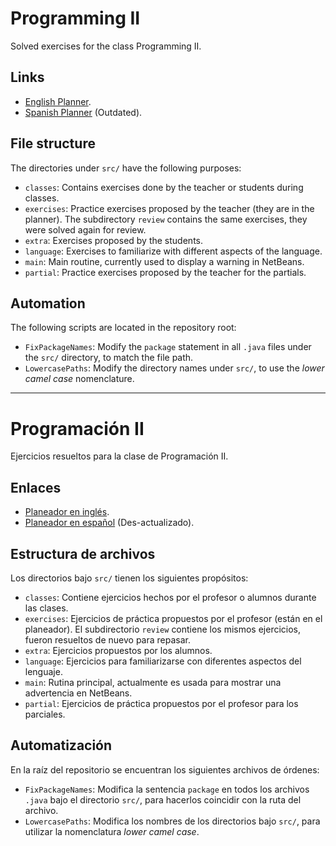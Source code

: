 
# Programming II

Solved exercises for the class Programming II.

## Links

- [English Planner](https://docs.google.com/spreadsheets/d/1qXFiYT6Dqq6whIq-G9dGMLRwa4sE5a3S1qb_ZJIJ_Xc/edit#gid=0).
- [Spanish Planner](https://docs.google.com/spreadsheets/d/1VPYsz411SiMPm03Z_9X83qtcKfL4C7E9iElGhiRomq4/edit#gid=0) (Outdated).

## File structure

The directories under `src/` have the following purposes:

 - `classes`: Contains exercises done by the teacher or students during classes.
 - `exercises`: Practice exercises proposed by the teacher (they are in the planner). The subdirectory `review` contains the same exercises, they were solved again for review.
 - `extra`: Exercises proposed by the students.
 - `language`: Exercises to familiarize with different aspects of the language.
 - `main`: Main routine, currently used to display a warning in NetBeans.
 - `partial`: Practice exercises proposed by the teacher for the partials.

## Automation

The following scripts are located in the repository root:

 - `FixPackageNames`: Modify the `package` statement in all `.java` files under the `src/` directory, to match the file path.
 - `LowercasePaths`: Modify the directory names under `src/`, to use the _lower camel case_ nomenclature.

---

# Programación II

Ejercicios resueltos para la clase de Programación II.

## Enlaces

- [Planeador en inglés](https://docs.google.com/spreadsheets/d/1qXFiYT6Dqq6whIq-G9dGMLRwa4sE5a3S1qb_ZJIJ_Xc/edit#gid=0).
- [Planeador en español](https://docs.google.com/spreadsheets/d/1VPYsz411SiMPm03Z_9X83qtcKfL4C7E9iElGhiRomq4/edit#gid=0) (Des-actualizado).

## Estructura de archivos

Los directorios bajo `src/` tienen los siguientes propósitos:

 - `classes`: Contiene ejercicios hechos por el profesor o alumnos durante las clases.
 - `exercises`: Ejercicios de práctica propuestos por el profesor (están en el planeador). El subdirectorio `review` contiene los mismos ejercicios, fueron resueltos de nuevo para repasar.
 - `extra`: Ejercicios propuestos por los alumnos.
 - `language`: Ejercicios para familiarizarse con diferentes aspectos del lenguaje.
 - `main`: Rutina principal, actualmente es usada para mostrar una advertencia en NetBeans.
 - `partial`: Ejercicios de práctica propuestos por el profesor para los parciales.

## Automatización

En la raíz del repositorio se encuentran los siguientes archivos de órdenes:

 - `FixPackageNames`: Modifica la sentencia `package` en todos los archivos `.java` bajo el directorio `src/`, para hacerlos coincidir con la ruta del archivo.
 - `LowercasePaths`: Modifica los nombres de los directorios bajo `src/`, para utilizar la nomenclatura _lower camel case_.

